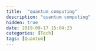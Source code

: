 ```yaml
---
title:  "quantum computing"
description: "quantum computing"
hidden: true
date: 2019-09-17 15:04:23
categories: [Tech]
tags: [Quantum]
---
```

